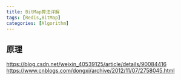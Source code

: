 ```yaml
---
title: BitMap算法详解
tags: [Redis,BitMap]
categories: [Algorithm]
---
```


## 原理
https://blog.csdn.net/weixin_40539125/article/details/90084416
https://www.cnblogs.com/dongxi/archive/2012/11/07/2758045.html





